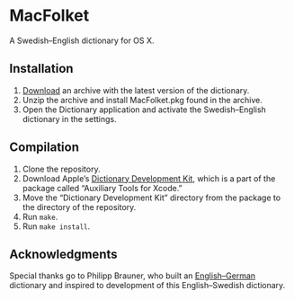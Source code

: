 # MacFolket

A Swedish–English dictionary for OS X.

## Installation

1. [Download][download] an archive with the latest version of the dictionary.
2. Unzip the archive and install MacFolket.pkg found in the archive.
3. Open the Dictionary application and activate the Swedish–English dictionary
   in the settings.

## Compilation

1. Clone the repository.
2. Download Apple’s [Dictionary Development Kit][apple], which is a part of the
   package called “Auxiliary Tools for Xcode.”
3. Move the “Dictionary Development Kit” directory from the package to the
   directory of the repository.
4. Run `make`.
5. Run `make install`.

## Acknowledgments

Special thanks go to Philipp Brauner, who built an [English–German][german]
dictionary and inspired to development of this English–Swedish dictionary.

[download]: https://github.com/hashier/MacFolket/releases/download/v1.2/MacFolket-2014-03-23-v1.2.pkg.zip
[apple]: https://developer.apple.com/downloads
[german]: http://lipflip.org/articles/dictcc-dictionary-plugin
